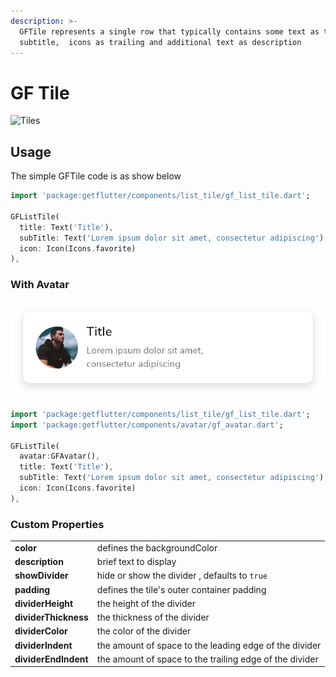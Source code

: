 ```yaml
---
description: >-
  GFTile represents a single row that typically contains some text as title,
  subtitle,  icons as trailing and additional text as description
---
```


# GF Tile

![Tiles](https://ik.imagekit.io/ionicfirebaseapp/docs/tr:dpr-auto,tr:w-auto/Tiles_2x_NFyiWgtQc.png)



## Usage

The simple GFTile code is as show below

```dart
import 'package:getflutter/components/list_tile/gf_list_tile.dart';

GFListTile(
  title: Text('Title'),
  subTitle: Text('Lorem ipsum dolor sit amet, consectetur adipiscing'),
  icon: Icon(Icons.favorite)
),
```

### With Avatar

![](.gitbook/assets/tile-with-avatar-2x.png)

```dart
import 'package:getflutter/components/list_tile/gf_list_tile.dart';
import 'package:getflutter/components/avatar/gf_avatar.dart';

GFListTile(
  avatar:GFAvatar(),
  title: Text('Title'),
  subTitle: Text('Lorem ipsum dolor sit amet, consectetur adipiscing'),
  icon: Icon(Icons.favorite)
),
```

### Custom Properties

|  |  |
| :--- | :--- |
| **color** | defines the backgroundColor  |
| **description** | brief text to display  |
| **showDivider** | hide or show the divider , defaults to `true` |
| **padding** | defines the tile's outer container padding |
| **dividerHeight** | the height of the divider |
| **dividerThickness** | the thickness of the divider |
| **dividerColor** | the color of the divider |
| **dividerIndent** | the amount of space to the leading edge of the divider |
| **dividerEndIndent** | the amount of space to the trailing edge of the divider |

